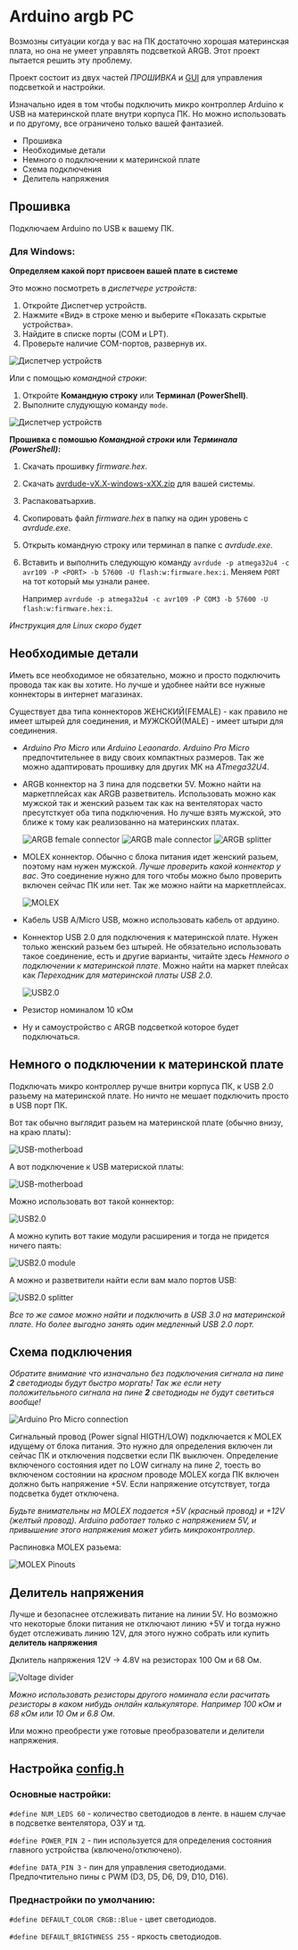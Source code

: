 # Arduino argb PC

Возмозны ситуации когда у вас на ПК достаточно хорошая материнская плата,
но она не умеет управлять подсветкой ARGB. Этот проект пытается решить эту проблему.

Проект состоит из двух частей *ПРОШИВКА* и [GUI](https://github.com/lazenyuk-dmitry/ARGB4All_GUI) для управления подсветкой и настройки.

Изначально идея в том чтобы подключить микро контроллер Arduino к USB на материнской плате внутри корпуса ПК.
Но можно использовать и по другому, все ограничено только вашей фантазией.

- Прошивка
- Необходимые детали
- Немного о подключении к материнской плате
- Схема подключения
- Делитель напряжения

## Прошивка

Подключаем Arduino по USB к вашему ПК.

### Для Windows:

**Определяем какой порт присвоен вашей плате в системе**

Это можно посмотреть в *диспетчере устройств:*

1. Откройте Диспетчер устройств.
2. Нажмите «Вид» в строке меню и выберите «Показать скрытые устройства».
3. Найдите в списке порты (COM и LPT).
4. Проверьте наличие COM-портов, развернув их.

![Диспетчер устройств](/_images/device_nameger_ru.jpg)

Или с помощью *командной строки*:

1. Откройте **Командную строку** или **Терминал (PowerShell)**.
2. Выполните слудующую команду `mode`.

![Диспетчер устройств](/_images/command_line-com-port_ru.jpg)

**Прошивка с помошью *Командной строки* или *Терминала (PowerShell)*:**

1. Скачать прошивку *firmware.hex*.
2. Скачать [avrdude-vX.X-windows-xXX.zip](https://github.com/avrdudes/avrdude/releases/latest) для вашей системы.
3. Распаковатьархив.
4. Скопировать файл *firmware.hex* в папку на один уровень с *avrdude.exe*.
5. Открыть командную строку или терминал в папке с *avrdude.exe*.
6. Вставить и выполнить следующую команду `avrdude -p atmega32u4 -c avr109 -P <PORT> -b 57600 -U flash:w:firmware.hex:i`.
   Меняем `PORT` на тот который мы узнали ранее.

   Например `avrdude -p atmega32u4 -c avr109 -P COM3 -b 57600 -U flash:w:firmware.hex:i`.

*Инструкция для Linux скоро будет*

## Необходимые детали

Иметь все необходимое не обязательно, можно и просто подключить провода так как вы хотите. Но лучше и удобнее найти все нужные коннекторы в интернет магазинах.

Существует два типа коннекторов ЖЕНСКИЙ(FEMALE) - как правило не имеет штырей для соединения, и МУЖСКОЙ(MALE) - имеет штыри для соединения.

- *Arduino Pro Micro* или *Arduino Leaonardo*. *Arduino Pro Micro* предпочтительнее в виду своих компактных размеров. Так же можно адаптировать прошивку для других МК на *ATmega32U4*.

- ARGB коннектор на 3 пина для подсветки 5V. Можно найти на маркетплейсах как ARGB разветвитель.
  Использовать можно как мужской так и женский разьем так как на вентеляторах часто пресутсткует оба типа подключения.
  Но лучше взять мужской, это ближе к тому как реализованно на материнских платах.

  ![ARGB female connector](_images/ARGB-5v-4pin-female.jpg)
  ![ARGB male connector](_images/ARGB-5v-4pin-male.jpg)
  ![ARGB splitter](_images/ARGB-5v-4pin-splitter.jpg)

- MOLEX коннектор. Обычно с блока питания идет женский разьем, поэтому нам нужен мужской. *Лучше проверить какой коннектор у вас*.
  Это соединение нужно для того чтобы можно было проверить включен сейчас ПК или нет. Так же можно найти на маркетплейсах.

  ![MOLEX](_images/MOLEX.jpg)

- Кабель USB A/Micro USB, можно использовать кабель от ардуино.

- Коннектор USB 2.0 для подключения к материнской плате. Нужен только женский разьем без штырей.
  Не обязательно использовать такое соединение, есть и другие варианты, читайте здесь *Немного о подключении к материнской плате*.
  Можно найти на маркет плейсах как *Переходник для материнской платы USB 2.0*.

  ![USB2.0](_images/USB2.0.jpg)

- Резистор номиналом 10 кОм

- Ну и самоустройство с ARGB подсветкой которое будет подключаться.

## Немного о подключении к материнской плате

Подключать микро контроллер ручше внитри корпуса ПК, к USB 2.0 разьему на материнской плате. Но ничто не мешает подключить просто в USB порт ПК.

Вот так обычно выглядит разьем на материнской плате (обычно внизу, на краю платы):

![USB-motherboad](_images/USB-motherboad.jpg)

А вот подключение к USB материской платы:

![USB-motherboad](_images/USB-motherboad-connected.jpg)

Можно использовать вот такой коннектор:

![USB2.0](_images/USB2.0.jpg)

А можно купить вот такие модули расширения и тогда не придется ничего паять:

![USB2.0 module](_images/USB-motherboad-module.jpg)

А можно и разветвители найти если вам мало портов USB:

![USB2.0 splitter](_images/USB-motherboad-splitter.jpg)

*Все то же самое можно найти и подключить в USB 3.0 на материнской плате. Но более выгодно занять один медленный USB 2.0 порт.*

## Схема подключения

*Обратите внимание что изначально без подключения сигнала на пине **2** светодиоды будут быстро моргать!*
*Так же если нету положителььного сигнала на пине **2** светодиоды не будут светиться вообще!*

![Arduino Pro Micro connection](_images/pro_micro_connection.jpg)

Сигнальный провод (Power signal HIGTH/LOW) подключается к MOLEX идущему от блока питания.
Это нужно для определения включен ли сейчас ПК и отключения подсветки если ПК выключен.
Определение включеного состояния идет по LOW сигналу на пине *2*, тоесть во включеном состоянии на *красном* проводе MOLEX когда ПК включен должно быть напряжение +5V.
Если напряжение отсутствует, тогда подсветка будет отключена.

*Будьте внимательны на MOLEX подается +5V (красный провод) и +12V (желтый провод). Arduino работает только с напряжением 5V, и привышение этого напряжения может убить микроконтроллер*.

Распиновка MOLEX разьема:

![MOLEX Pinouts](_images/MOLEX-pinouts.jpg)

## Делитель напряжения

Лучше и безопаснее отслеживать питание на линии 5V.
Но возможно что некоторые блоки питания не отключают линию +5V и тогда нужно будет отслеживать линию 12V, для этого нужно собрать или купить **делитель напряжения**

Дклитель напряжения 12V -> 4.8V на резисторах 100 Ом и 68 Ом.

![Voltage divider](_images/voltage_divider.jpg)

*Можно использовать резисторы другого номинала если расчитать резисторы в каком нибудь онлайн калькуляторе. Например 100 кOм и 68 кОм или 10 Ом и 6.8 Ом*.

Или можно преобрести уже готовые преобразователи и делители напряжения.

## Настройка [config.h](/src/config.h)

### Основные настройки:

`#define NUM_LEDS 60` - количество светодиодов в ленте. в нашем случае в подсветке вентелятора, ОЗУ и тд.

`#define POWER_PIN 2` - пин используется для определения состояния главного устройства (квлючено/отключено).

`#define DATA_PIN 3` - пин для управления светодиодами. Предпочтительно пины с PWM (D3, D5, D6, D9, D10, D16).



### Преднастройки по умолчанию:

`#define DEFAULT_COLOR CRGB::Blue` - цвет светодиодов.

`#define DEFAULT_BRIGTHNESS 255` - яркость светодиодов.
